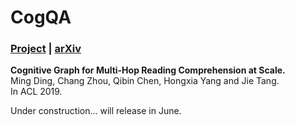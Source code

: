 # CogQA

### [Project](https://sites.google.com/view/cognitivegraph/) | [arXiv](https://arxiv.org/abs/1905.05460)

**Cognitive Graph for Multi-Hop Reading Comprehension at Scale.**<br>
Ming Ding, Chang Zhou, Qibin Chen, Hongxia Yang and Jie Tang.<br>
In ACL 2019.

Under construction... will release in June.
